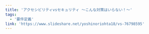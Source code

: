 ```yaml
---
title: 'アクセシビリティvsセキュリティ ～こんな対策はいらない！～'
tags:
  - '要件定義'
link: 'https://www.slideshare.net/yoshinoriohta18/vs-76798595'
---
```

